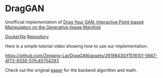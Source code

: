 # DragGAN
Unofficial implementation of [Drag Your GAN: Interactive Point-based Manipulation on the Generative Image Manifold](https://vcai.mpi-inf.mpg.de/projects/DragGAN/)


[Dockerfile](https://github.com/Zeqiang-Lai/DragGAN/blob/main/Dockerfile)
[Repository](https://github.com/Zeqiang-Lai/DragGAN/tree/main)

Here is a simple tutorial video showing how to use our implementation.

https://github.com/Zeqiang-Lai/DragGAN/assets/26198430/f1516101-5667-4f73-9330-57fc45754283

Check out the original [paper](https://vcai.mpi-inf.mpg.de/projects/DragGAN/) for the backend algorithm and math.
